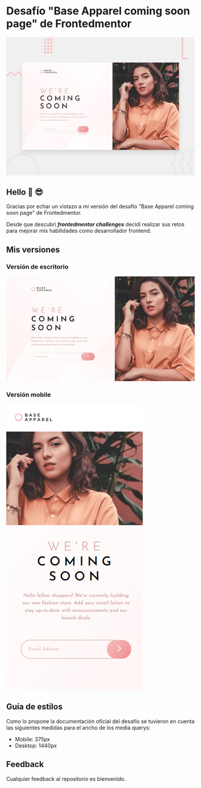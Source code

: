 # Desafío "Base Apparel coming soon page" de Frontedmentor 
![Base Apparel coming soon page](https://raw.githubusercontent.com/raulpinve/base-apparel-coming-soon-master/main/design/design/desktop-preview.jpg)

## Hello :metal:  :sunglasses:

Gracias por echar un vistazo a mi versión del desafío "Base Apparel coming soon page" de Frontedmentor. 

Desde que descubrí <b><i>frontedmentor challenges</i></b> decidí realizar sus retos para mejorar mis habilidades como desarrollador frontend.

## Mis versiones 

### Versión de escritorio
![Base Apparel coming soon page desktop preview](https://raw.githubusercontent.com/raulpinve/base-apparel-coming-soon-master/main/images/desktop-preview.PNG)
### Versión mobile
![Base Apparel coming soon page mobile preview](https://raw.githubusercontent.com/raulpinve/base-apparel-coming-soon-master/main/images/mobile-preview.PNG)

## Guía de estilos
Como lo propone la documentación oficial del desafío se tuvieron en cuenta las siguientes medidas para el ancho de los media querys: 

- Mobile: 375px
- Desktop: 1440px

## Feedback
Cualquier feedback al repositorio es bienvenido.
